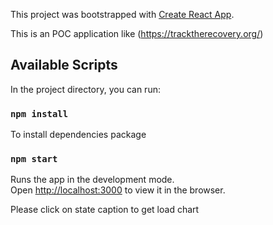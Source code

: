 This project was bootstrapped with [Create React App](https://github.com/facebook/create-react-app).

This is an POC application like (https://tracktherecovery.org/)

## Available Scripts

In the project directory, you can run:

### `npm install`

To install dependencies package

### `npm start`

Runs the app in the development mode.<br />
Open [http://localhost:3000](http://localhost:3000) to view it in the browser.

Please click on state caption to get load chart